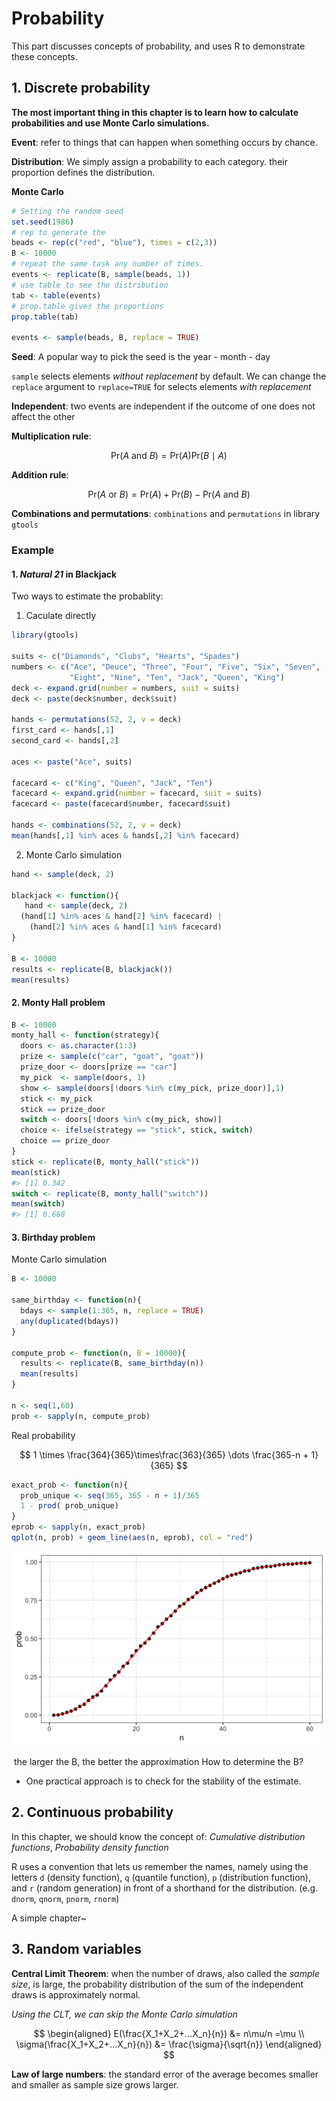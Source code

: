 # Probability

This part discusses concepts of probability, and uses R to demonstrate these concepts.

## 1. Discrete probability

**The most important thing in this chapter is to learn how to calculate probabilities and use Monte Carlo simulations.**

**Event**: refer to things that can happen when something occurs by chance.

**Distribution**: We simply assign a probability to each category. their proportion defines the distribution.

**Monte Carlo**

```r
# Setting the random seed
set.seed(1986)
# rep to generate the
beads <- rep(c("red", "blue"), times = c(2,3))
B <- 10000
# repeat the same task any number of times.
events <- replicate(B, sample(beads, 1))
# use table to see the distribution
tab <- table(events)
# prop.table gives the proportions
prop.table(tab)

events <- sample(beads, B, replace = TRUE)
```

**Seed**: A popular way to pick the seed is the year - month - day

`sample` selects elements _without replacement_ by default. We can change the `replace` argument to `replace=TRUE` for selects elements _with replacement_

**Independent**: two events are independent if the outcome of one does not affect the other

**Multiplication rule**:

$$
\mbox{Pr}(A \mbox{ and } B) = \mbox{Pr}(A)\mbox{Pr}(B \mid A)
$$

**Addition rule**:

$$
\mbox{Pr}(A \mbox{ or } B) = \mbox{Pr}(A) + \mbox{Pr}(B) - \mbox{Pr}(A \mbox{ and } B)
$$

**Combinations and permutations**: `combinations` and `permutations` in library `gtools`

### Example

#### 1. _Natural 21_ in Blackjack

Two ways to estimate the probablity:
1. Caculate directly

```r
library(gtools)

suits <- c("Diamonds", "Clubs", "Hearts", "Spades")
numbers <- c("Ace", "Deuce", "Three", "Four", "Five", "Six", "Seven", 
             "Eight", "Nine", "Ten", "Jack", "Queen", "King")
deck <- expand.grid(number = numbers, suit = suits)
deck <- paste(deck$number, deck$suit)

hands <- permutations(52, 2, v = deck)
first_card <- hands[,1]
second_card <- hands[,2]

aces <- paste("Ace", suits)

facecard <- c("King", "Queen", "Jack", "Ten")
facecard <- expand.grid(number = facecard, suit = suits)
facecard <- paste(facecard$number, facecard$suit)

hands <- combinations(52, 2, v = deck)
mean(hands[,1] %in% aces & hands[,2] %in% facecard)
```

2. Monte Carlo simulation

```r
hand <- sample(deck, 2) 

blackjack <- function(){
   hand <- sample(deck, 2)
  (hand[1] %in% aces & hand[2] %in% facecard) | 
    (hand[2] %in% aces & hand[1] %in% facecard)
}

B <- 10000
results <- replicate(B, blackjack())
mean(results)
```

#### 2. Monty Hall problem

```r
B <- 10000
monty_hall <- function(strategy){
  doors <- as.character(1:3)
  prize <- sample(c("car", "goat", "goat"))
  prize_door <- doors[prize == "car"]
  my_pick  <- sample(doors, 1)
  show <- sample(doors[!doors %in% c(my_pick, prize_door)],1)
  stick <- my_pick
  stick == prize_door
  switch <- doors[!doors %in% c(my_pick, show)]
  choice <- ifelse(strategy == "stick", stick, switch)
  choice == prize_door
}
stick <- replicate(B, monty_hall("stick"))
mean(stick)
#> [1] 0.342
switch <- replicate(B, monty_hall("switch"))
mean(switch)
#> [1] 0.668
```

#### 3. Birthday problem

Monte Carlo simulation

```r
B <- 10000

same_birthday <- function(n){
  bdays <- sample(1:365, n, replace = TRUE)
  any(duplicated(bdays))
}

compute_prob <- function(n, B = 10000){
  results <- replicate(B, same_birthday(n))
  mean(results)
}

n <- seq(1,60)
prob <- sapply(n, compute_prob)
```

Real probability

$$
1 \times \frac{364}{365}\times\frac{363}{365} \dots \frac{365-n + 1}{365}
$$

```r
exact_prob <- function(n){
  prob_unique <- seq(365, 365 - n + 1)/365 
  1 - prod( prob_unique)
}
eprob <- sapply(n, exact_prob)
qplot(n, prob) + geom_line(aes(n, eprob), col = "red")
```

![birthday-problem-exact-probabilities](asset/birthday-problem-exact-probabilities.png)

 the larger the B, the better the approximation How to determine the B?

- One practical approach is to check for the stability of the estimate.

## 2. Continuous probability

In this chapter, we should know the concept of: _Cumulative distribution functions_, _Probability density function_

R uses a convention that lets us remember the names, namely using the letters `d` (density function), `q` (quantile function), `p` (distribution function), and `r` (random generation) in front of a shorthand for the distribution. (e.g. `dnorm`, `qnorm`, `pnorm`, `rnorm`)

A simple chapter~

## 3. Random variables

**Central Limit Theorem**: when the number of draws, also called the _sample size_, is large, the probability distribution of the sum of the independent draws is approximately normal.

_Using the CLT, we can skip the Monte Carlo simulation_

$$
\begin{aligned}
E(\frac{X_1+X_2+...X_n}{n}) &= n\mu/n =\mu \\
\sigma(\frac{X_1+X_2+...X_n}{n}) &= \frac{\sigma}{\sqrt{n}}
\end{aligned}
$$

**Law of large numbers**: the standard error of the average becomes smaller and smaller as sample size grows larger.